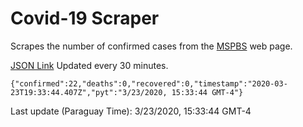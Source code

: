 # Covid-19 Scraper

Scrapes the number of confirmed cases from the [MSPBS](https://www.mspbs.gov.py/covid-19.php) web page.

[JSON Link](https://jmayalag.github.io/covid19-scrape/cases.json)
Updated every 30 minutes.
```
{"confirmed":22,"deaths":0,"recovered":0,"timestamp":"2020-03-23T19:33:44.407Z","pyt":"3/23/2020, 15:33:44 GMT-4"}
```
Last update (Paraguay Time): 3/23/2020, 15:33:44 GMT-4